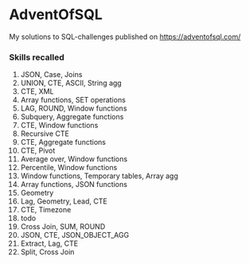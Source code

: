 # AdventOfSQL

My solutions to SQL-challenges published on https://adventofsql.com/

### Skills recalled

1. JSON, Case, Joins
2. UNION, CTE, ASCII, String agg
3. CTE, XML
4. Array functions, SET operations
5. LAG, ROUND, Window functions
6. Subquery, Aggregate functions
7. CTE, Window functions
8. Recursive CTE
9. CTE, Aggregate functions
10. CTE, Pivot
11. Average over, Window functions
12. Percentile, Window functions
13. Window functions, Temporary tables, Array agg
14. Array functions, JSON functions
15. Geometry
16. Lag, Geometry, Lead, CTE
17. CTE, Timezone
18. todo
19. Cross Join, SUM, ROUND
20. JSON, CTE, JSON_OBJECT_AGG
21. Extract, Lag, CTE
22. Split, Cross Join